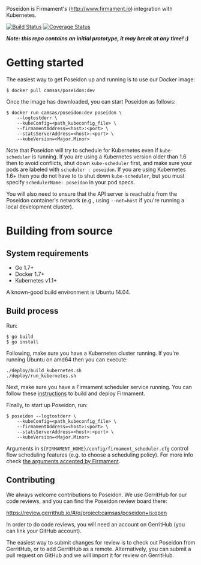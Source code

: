 Poseidon is Firmament's (http://www.firmament.io) integration with
Kubernetes.

[![Build Status](https://travis-ci.org/camsas/poseidon.svg)](https://travis-ci.org/camsas/poseidon)
[![Coverage Status](https://coveralls.io/repos/github/camsas/poseidon/badge.svg?branch=master)](https://coveralls.io/github/camsas/poseidon?branch=master)

***Note: this repo contains an initial prototype, it may break at any time! :)***

# Getting started

The easiest way to get Poseidon up and running is to use our Docker image:

```
$ docker pull camsas/poseidon:dev
```
Once the image has downloaded, you can start Poseidon as follows:
```
$ docker run camsas/poseidon:dev poseidon \
    --logtostderr \
    --kubeConfig=<path_kubeconfig_file> \
    --firmamentAddress=<host>:<port> \
    --statsServerAddress=<host>:<port> \
    --kubeVersion=<Major.Minor>
```
Note that Poseidon will try to schedule for Kubernetes even if `kube-scheduler`
is running. If you are using a Kubernetes version older than 1.6 then to avoid
conflicts, shut down `kube-scheduler` first, and make sure your pods are
labeled with `scheduler : poseidon`. If you are using Kubernetes 1.6+ then you
do not have to to shut down `kube-scheduler`, but you must specify
`schedulerName: poseidon` in your pod specs.

You will also need to ensure that the API server is reachable from the Poseidon
container's network (e.g., using `--net=host` if you're running a local
development cluster).

# Building from source

## System requirements

 * Go 1.7+
 * Docker 1.7+
 * Kubernetes v1.1+

A known-good build environment is Ubuntu 14.04.

## Build process

Run:

```
$ go build
$ go install
```

Following, make sure you have a Kubernetes cluster running. If you're running Ubuntu on amd64 then you can execute:

```
./deploy/build_kubernetes.sh
./deploy/run_kubernetes.sh
```

Next, make sure you have a Firmament scheduler service running. You can follow
these [instructions](https://github.com/camsas/firmament/blob/master/README.md#running-the-firmament-scheduler-service)
to build and deploy Firmament.


Finally, to start up Poseidon, run:

```
$ poseidon --logtostderr \
    --kubeConfig=<path_kubeconfig_file> \
    --firmamentAddress=<host>:<port> \
    --statsServerAddress=<host>:<port> \
    --kubeVersion=<Major.Minor>
```

Arguments in `${FIRMAMENT_HOME}/config/firmament_scheduler.cfg` control flow
scheduling features (e.g. to choose a scheduling policy). For more info check
[the arguments accepted by Firmament](https://github.com/camsas/firmament/blob/master/README.md#using-the-flow-scheduler).

## Contributing

We always welcome contributions to Poseidon. We use GerritHub for our code
reviews, and you can find the Poseidon review board there:

https://review.gerrithub.io/#/q/project:camsas/poseidon+is:open

In order to do code reviews, you will need an account on GerritHub (you can link
your GitHub account).

The easiest way to submit changes for review is to check out Poseidon from
GerritHub, or to add GerritHub as a remote. Alternatively, you can submit a pull
request on GitHub and we will import it for review on GerritHub.
